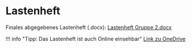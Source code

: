 # Lastenheft

Finales abgegebenes Lastenheft (.docx): [Lastenheft Gruppe 2.docx](https://github.com/gz-bad-erzland-p2/Dokumentation/files/10111380/Lastenheft.Gruppe.2.final_final.docx)

!!! info "Tipp: Das Lastenheft ist auch Online einsehbar"
        [Link zu OneDrive](https://1drv.ms/w/s!Av91Eg2cE4ZlyF6fZIrTmjqHlUDZ?e=TMGxOl)
